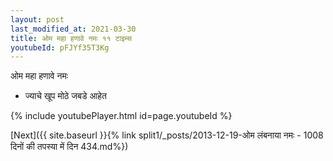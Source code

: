 ```yaml
---
layout: post
last_modified_at: 2021-03-30
title: ओम महा हणावे नमः ११ टाइम्स
youtubeId: pFJYf35T3Kg
---
```

 
 
 ओम महा हणावे नमः  
 
 -  ज्याचे खूप मोठे जबडे आहेत 
 
  
 
  
 
 
 
 
 
 


{% include youtubePlayer.html id=page.youtubeId %}
 
[Next]({{ site.baseurl }}{% link  split1/_posts/2013-12-19-ओम लंबनाया नमः - 1008 दिनों की तपस्या में दिन 434.md%})
 
